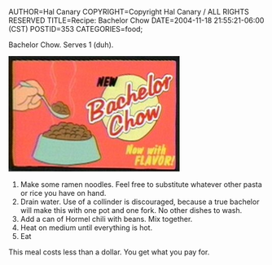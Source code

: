 AUTHOR=Hal Canary
COPYRIGHT=Copyright Hal Canary / ALL RIGHTS RESERVED
TITLE=Recipe: Bachelor Chow
DATE=2004-11-18 21:55:21-06:00 (CST)
POSTID=353
CATEGORIES=food;

Bachelor Chow. Serves 1 (duh).

![[now with flavor]](/images/bachelor_chow.jpg)

1.  Make some ramen noodles. Feel free to substitute whatever other pasta or rice you have on hand.
2.  Drain water. Use of a collinder is discouraged, because a true bachelor will make this with one pot and one fork. No other dishes to wash.
3.  Add a can of Hormel chili with beans. Mix together.
4.  Heat on medium until everything is hot.
5.  Eat

This meal costs less than a dollar. You get what you pay for.
